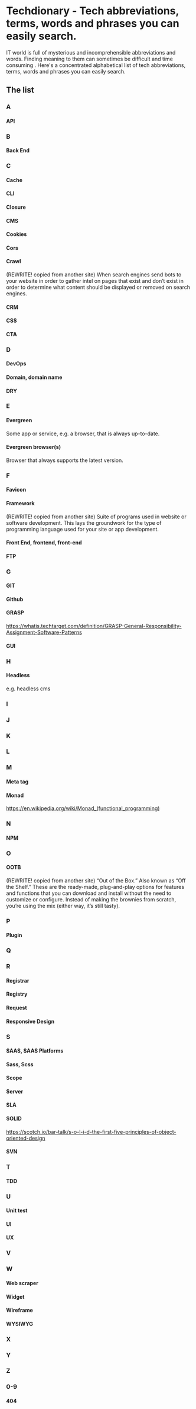 # Techdionary - Tech abbreviations, terms, words and phrases you can easily search.

IT world is full of mysterious and incomprehensible abbreviations and words.
Finding meaning to them can sometimes be difficult and time consuming . Here's a
concentrated alphabetical list of tech abbreviations, terms, words and phrases
you can easily search.

## The list

### A

#### API

### B

#### Back End

### C

#### Cache

#### CLI

#### Closure

#### CMS

#### Cookies

#### Cors

#### Crawl

(REWRITE! copied from another site) When search engines send bots to your
website in order to gather intel on pages that exist and don’t exist in order to
determine what content should be displayed or removed on search engines.

#### CRM

#### CSS

#### CTA

### D

#### DevOps

#### Domain, domain name

#### DRY

### E

#### Evergreen

Some app or service, e.g. a browser, that is always up-to-date.

#### Evergreen browser(s)

Browser that always supports the latest version.

### F

#### Favicon

#### Framework

(REWRITE! copied from another site) Suite of programs used in website or
software development. This lays the groundwork for the type of programming
language used for your site or app development.

#### Front End, frontend, front-end

#### FTP

### G

#### GIT

#### Github

#### GRASP

https://whatis.techtarget.com/definition/GRASP-General-Responsibility-Assignment-Software-Patterns

#### GUI

### H

#### Headless

e.g. headless cms

### I

### J

### K

### L

### M

#### Meta tag

#### Monad

https://en.wikipedia.org/wiki/Monad_(functional_programming)

### N

#### NPM

### O

#### OOTB

(REWRITE! copied from another site) “Out of the Box.” Also known as “Off the
Shelf.” These are the ready-made, plug-and-play options for features and
functions that you can download and install without the need to customize or
configure. Instead of making the brownies from scratch, you’re using the mix
(either way, it’s still tasty).

### P

#### Plugin

### Q

### R

#### Registrar

#### Registry

#### Request

#### Responsive Design

### S

#### SAAS, SAAS Platforms

#### Sass, Scss

#### Scope

#### Server

#### SLA

#### SOLID

https://scotch.io/bar-talk/s-o-l-i-d-the-first-five-principles-of-object-oriented-design

#### SVN

### T

#### TDD

### U

#### Unit test

#### UI

#### UX

### V

### W

#### Web scraper

#### Widget

#### Wireframe

#### WYSIWYG

### X

### Y

### Z

### 0-9

#### 404
